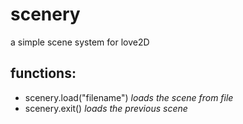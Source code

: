 # scenery
a simple scene system for love2D

## functions:
+ scenery.load("filename") *loads the scene from file*
+ scenery.exit() *loads the previous scene*
